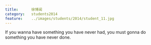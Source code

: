```yaml
---
title:		徐博闻
category:	students2014
feature:	../images/students/2014/student_11.jpg
---
```

If you wanna have something you have never had, you must gonna do something you have never done.  



